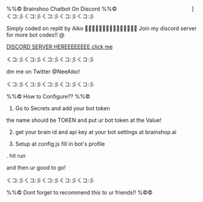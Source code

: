 %%© Brainshoo Chatbot On Discord %%©
[<img  data-src="https://deploy.stdlib.com/static/images/deploy.svg" width="192">](https://open.autocode.com/)]
くコ:彡くコ:彡くコ:彡くコ:彡くコ:彡

Simply coded on replit by Aiko 
🍁🍁🍁🍁🍁🍁🍁🍁🍁🍁🍁🍁🍁🍁🍁
Join my discord server for more bot codes!! @


[DISCORD SERVER HEREEEEEEEE click me](https://discord.gg/uEs2xYhY5c)


くコ:彡くコ:彡くコ:彡くコ:彡くコ:彡

dm me on Twitter @NeeAiko!

くコ:彡くコ:彡くコ:彡くコ:彡くコ:彡

%%© How to Configure?? %%©

1. Go to Secrets and add your bot token

the name should be TOKEN and put ur bot token at the Value!

2. get your brain id and api key at your bot settings at brainshop.ai



3. Setup at config.js 
fill in bot's profile

. hit run

  
and then ur good to go!


くコ:彡くコ:彡くコ:彡くコ:彡くコ:彡

%%© Dont forget to recommend this to ur friends!! %©©


